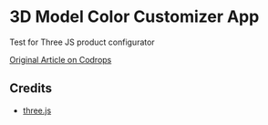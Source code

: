 # 3D Model Color Customizer App

Test for Three JS product configurator

[Original Article on Codrops](https://tympanus.net/codrops/?p=43333)

## Credits

- [three.js](https://threejs.org/)




